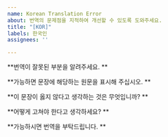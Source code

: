 ```yaml
---
name: Korean Translation Error
about: 번역의 문제점을 지적하여 개선할 수 있도록 도와주세요.
title: "[KOR]"
labels: 한국인
assignees: ''

---
```


**번역이 잘못된 부분을 알려주세요. **

**가능하면 문장에 해당하는 원문을 표시해 주십시오. **

**이 문장이 옳지 않다고 생각하는 것은 무엇입니까? **

**어떻게 고쳐야 한다고 생각하세요? **

**가능하시면 번역을 부탁드립니다. **
